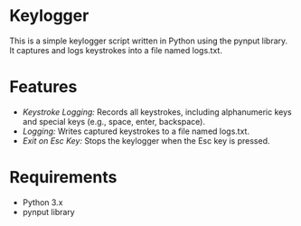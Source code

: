 # Keylogger

This is a simple keylogger script written in Python using the pynput library. It captures and logs keystrokes into a file named logs.txt.

# Features
- *Keystroke Logging:* Records all keystrokes, including alphanumeric keys and special keys (e.g., space, enter, backspace).
- *Logging:* Writes captured keystrokes to a file named logs.txt.
- *Exit on Esc Key:* Stops the keylogger when the Esc key is pressed.

# Requirements
- Python 3.x
- pynput library
